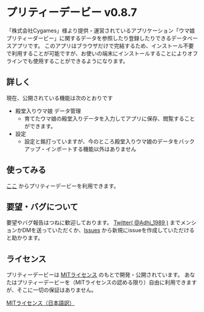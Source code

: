 # プリティーデービー v0.8.7
「株式会社Cygames」様より提供・運営されているアプリケーション「ウマ娘 プリティーダービー」に関するデータを参照したり登録したりできるデータベースアプリです。
このアプリはブラウザだけで完結するため、インストール不要で利用することが可能ですが、お使いの端末にインストールすることによりオフラインでも使用することができるようになります。

## 詳しく
現在、公開されている機能は次のとおりです

- 殿堂入りウマ娘 データ管理
  - 育てたウマ娘の殿堂入りデータを入力してアプリに保存、閲覧することができます。
- 設定
  - 設定と銘打っていますが、今のところ殿堂入りウマ娘のデータをバックアップ・インポートする機能以外はありません

## 使ってみる
[ここ](https://prettydb.adhi.jp) からプリティーデービーを利用できます。

## 要望・バグについて
要望やバグ報告はつねに歓迎しております。
[Twitter( @Adhi_1989 )](https://twitter.com/Adhi_1989) までメンションかDMを送っていただくか、[Issues](https://github.com/adhi-1989/prettydb/issues) から新規にissueを作成していただけると助かります。

## ライセンス
プリティーデービーは [MITライセンス](./LICENSE.md) のもとで開発・公開されています。
あなたはプリティーデービーを（MITライセンスの認める限り）自由に利用できますが、そこに一切の保証はありません。

[MITライセンス（日本語訳）](https://github.com/opensource-jp/licenses/blob/main/MIT/MIT.md)
